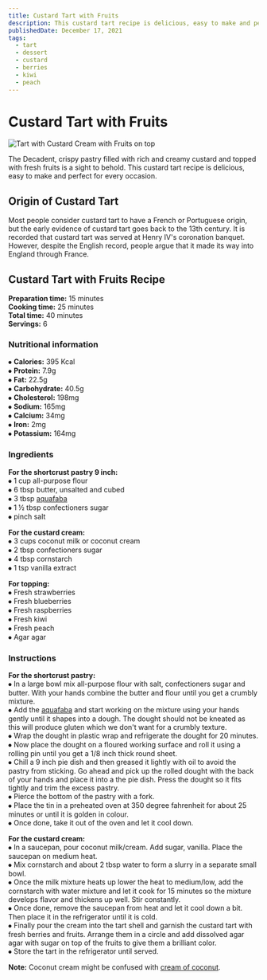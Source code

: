 ```yaml
---
title: Custard Tart with Fruits
description: This custard tart recipe is delicious, easy to make and perfect for every occasion.
publishedDate: December 17, 2021
tags:
  - tart
  - dessert
  - custard
  - berries
  - kiwi
  - peach
---
```


# Custard Tart with Fruits

![Tart with Custard Cream with Fruits on top](/custardberries.jpg "image")

The Decadent, crispy pastry filled with rich and creamy custard and topped with fresh fruits is a sight to behold. This custard tart recipe is delicious, easy to make and perfect for every occasion.

## Origin of Custard Tart

Most people consider custard tart to have a French or Portuguese origin, but the early evidence of custard tart goes back to the 13th century. It is recorded that custard tart was served at Henry IV&#39;s coronation banquet. However, despite the English record, people argue that it made its way into England through France.

## Custard Tart with Fruits Recipe

**Preparation time:** 15 minutes  
**Cooking time:** 25 minutes  
**Total time:** 40 minutes  
**Servings:** 6

### Nutritional information

⦁ **Calories:** 395 Kcal  
⦁ **Protein:** 7.9g  
⦁ **Fat:** 22.5g  
⦁ **Carbohydrate:** 40.5g  
⦁ **Cholesterol:** 198mg  
⦁ **Sodium:** 165mg  
⦁ **Calcium:** 34mg  
⦁ **Iron:** 2mg  
⦁ **Potassium:** 164mg

### Ingredients

**For the shortcrust pastry 9 inch:**  
⦁ 1 cup all-purpose flour  
⦁ 6 tbsp butter, unsalted and cubed  
⦁ 3 tbsp [aquafaba](https://en.wikipedia.org/wiki/Aquafaba "Water in which chickpeas or other beans were cooked.")  
⦁ 1 ½ tbsp confectioners sugar  
⦁ pinch salt

**For the custard cream:**  
⦁ 3 cups coconut milk or coconut cream  
⦁ 2 tbsp confectioners sugar  
⦁ 4 tbsp cornstarch  
⦁ 1 tsp vanilla extract

**For topping:**  
⦁ Fresh strawberries  
⦁ Fresh blueberries  
⦁ Fresh raspberries  
⦁ Fresh kiwi  
⦁ Fresh peach  
⦁ Agar agar

### Instructions

**For the shortcrust pastry:**  
⦁ In a large bowl mix all-purpose flour with salt, confectioners sugar and butter. With your hands combine the butter and flour until you get a crumbly mixture.  
⦁ Add the [aquafaba](https://en.wikipedia.org/wiki/Aquafaba "Water in which chickpeas or other beans were cooked.") and start working on the mixture using your hands gently until it shapes into a dough. The dought should not be kneated as this will produce gluten which we don't want for a crumbly texture.  
⦁ Wrap the dought in plastic wrap and refrigerate the dought for 20 minutes.  
⦁ Now place the dought on a floured working surface and roll it using a rolling pin until you get a 1/8 inch thick round sheet.  
⦁ Chill a 9 inch pie dish and then greased it lightly with oil to avoid the pastry from sticking. Go ahead and pick up the rolled dought with the back of your hands and place it into a the pie dish. Press the dought so it fits tightly and trim the excess pastry.  
⦁ Pierce the bottom of the pastry with a fork.  
⦁ Place the tin in a preheated oven at 350 degree fahrenheit for about 25 minutes or until it is golden in colour.  
⦁ Once done, take it out of the oven and let it cool down.

**For the custard cream:**  
⦁ In a saucepan, pour coconut milk/cream. Add sugar, vanilla. Place the saucepan on medium heat.  
⦁ Mix cornstarch and about 2 tbsp water to form a slurry in a separate small bowl.  
⦁ Once the milk mixture heats up lower the heat to medium/low, add the cornstarch with water mixture and let it cook for 15 minutes so the mixture develops flavor and thickens up well. Stir constantly.  
⦁ Once done, remove the saucepan from heat and let it cool down a bit. Then place it in the refrigerator until it is cold.  
⦁ Finally pour the cream into the tart shell and garnish the custard tart with fresh berries and fruits. Arrange them in a circle and add dissolved agar agar with sugar on top of the fruits to give them a brilliant color.  
⦁ Store the tart in the refrigerator until served.

**Note:** Coconut cream might be confused with [cream of coconut](https://en.wikipedia.org/wiki/Coconut_milk#Cream_of_coconut "Sweetened coconut cream.").
